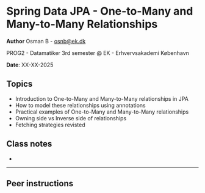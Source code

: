 # Spring Data JPA - One-to-Many and Many-to-Many Relationships

**Author** Osman B - osnb@ek.dk 

PROG2 - Datamatiker 3rd semester @ EK - Erhvervsakademi København

**Date**: XX-XX-2025

## Topics
- Introduction to One-to-Many and Many-to-Many relationships in JPA
- How to model these relationships using annotations
- Practical examples of One-to-Many and Many-to-Many relationships
- Owning side vs Inverse side of relationships
- Fetching strategies revisted

## Class notes
- 

---

## Peer instructions